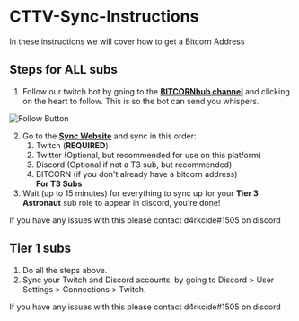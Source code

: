# CTTV-Sync-Instructions
In these instructions we will cover how to get a Bitcorn Address

## Steps for ALL subs 
1. Follow our twitch bot by going to the [**BITCORNhub channel**](https://www.twitch.tv/bitcornhub) and clicking on the heart to follow. This is so the bot can send you whispers.

![Follow Button](https://bitcornsyncstorage.blob.core.windows.net/sync/follow.png)

2. Go to the [**Sync Website**](https://bitcornsync.com/) and sync in this order:
    1. Twitch (**REQUIRED**)
    2. Twitter (Optional, but recommended for use on this platform)
    3. Discord (Optional if not a T3 sub, but recommended)
    4. BITCORN (if you don't already have a bitcorn address)   
**For T3 Subs**
3. Wait (up to 15 minutes) for everything to sync up for your **Tier 3 Astronaut** sub role to appear in discord, you're done!

If you have any issues with this please contact d4rkcide#1505 on discord

## Tier 1 subs
1. Do all the steps above.
2. Sync your Twitch and Discord accounts, by going to Discord > User Settings > Connections > Twitch.

If you have any issues with this please contact d4rkcide#1505 on discord
